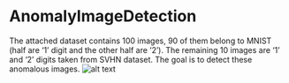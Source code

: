 # AnomalyImageDetection

The attached dataset contains 100 images, 90 of them belong to MNIST (half are ‘1’
digit and the other half are ‘2’).
The remaining 10 images are ‘1’ and ‘2’ digits taken from SVHN dataset.
The goal is to detect these anomalous images.
![alt text](https://github.com/AnnPike/AnomalyImageDetection/edit/main/dataset.png)
